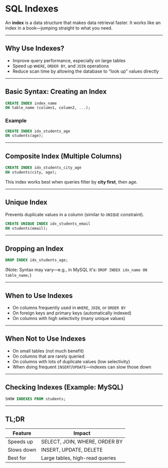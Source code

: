 # SQL Indexes

An **index** is a data structure that makes data retrieval faster. It works like an index in a book—jumping straight to what you need.

---

## Why Use Indexes?

- Improve query performance, especially on large tables
- Speed up `WHERE`, `ORDER BY`, and `JOIN` operations
- Reduce scan time by allowing the database to “look up” values directly

---

## Basic Syntax: Creating an Index

```sql
CREATE INDEX index_name
ON table_name (column1, column2, ...);
````

### Example

```sql
CREATE INDEX idx_students_age
ON students(age);
```

---

## Composite Index (Multiple Columns)

```sql
CREATE INDEX idx_students_city_age
ON students(city, age);
```

This index works best when queries filter by **city first**, then age.

---

## Unique Index

Prevents duplicate values in a column (similar to `UNIQUE` constraint).

```sql
CREATE UNIQUE INDEX idx_students_email
ON students(email);
```

---

## Dropping an Index

```sql
DROP INDEX idx_students_age;
```

(Note: Syntax may vary—e.g., in MySQL it's: `DROP INDEX idx_name ON table_name;`)

---

## When to Use Indexes

* On columns frequently used in `WHERE`, `JOIN`, or `ORDER BY`
* On foreign keys and primary keys (automatically indexed)
* On columns with high selectivity (many unique values)

---

## When Not to Use Indexes

* On small tables (not much benefit)
* On columns that are rarely queried
* On columns with lots of duplicate values (low selectivity)
* When doing frequent `INSERT`/`UPDATE`—indexes can slow those down

---

## Checking Indexes (Example: MySQL)

```sql
SHOW INDEXES FROM students;
```

---

## TL;DR

| Feature    | Impact                          |
| ---------- | ------------------------------- |
| Speeds up  | SELECT, JOIN, WHERE, ORDER BY   |
| Slows down | INSERT, UPDATE, DELETE          |
| Best for   | Large tables, high-read queries |